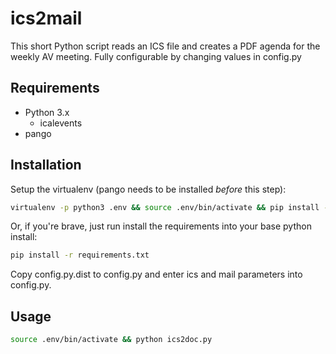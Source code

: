 # ics2mail

This short Python script reads an ICS file and creates a PDF agenda for the weekly AV meeting. Fully configurable by changing values in config.py

## Requirements

- Python 3.x
  - icalevents
- pango
  
## Installation

Setup the virtualenv (pango needs to be installed *before* this step):

```bash
virtualenv -p python3 .env && source .env/bin/activate && pip install -r requirements.txt
``` 

Or, if you're brave, just run install the requirements into your base python install:

```bash
pip install -r requirements.txt
```

Copy config.py.dist to config.py and enter ics and mail parameters into config.py.

## Usage

```bash
source .env/bin/activate && python ics2doc.py
```